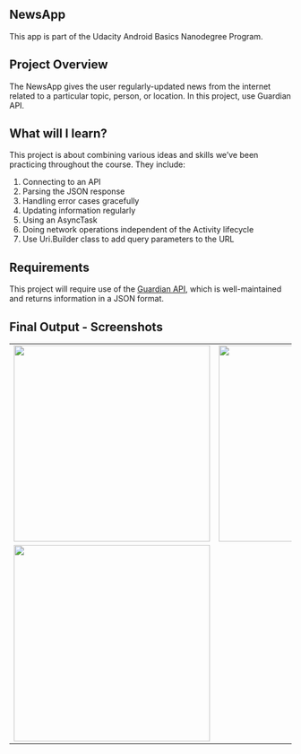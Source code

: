 <h2>NewsApp</h2>
This app is part of the Udacity Android Basics Nanodegree Program.

<h2>Project Overview</h2>
The NewsApp gives the user regularly-updated news from the internet related to a particular topic, person, or location. In this project, use Guardian API.

<h2>What will I learn?</h2>
This project is about combining various ideas and skills we’ve been practicing throughout the course. They include:

<ol><li>Connecting to an API</li>
<li>Parsing the JSON response</li>
<li>Handling error cases gracefully</li>
<li>Updating information regularly</li>
<li>Using an AsyncTask</li>
<li>Doing network operations independent of the Activity lifecycle</li>
<li>Use Uri.Builder class to add query parameters to the URL</li></ol>

<h2>Requirements</h2>
This project will require use of the <a href="http://open-platform.theguardian.com/documentation/">Guardian API</a>, which is well-maintained and returns information in a JSON format.

<h2>Final Output - Screenshots</h2>
<table><tr><td><img src="https://user-images.githubusercontent.com/34871894/81359184-ab7f6080-9095-11ea-80fb-2f17a7ecc8ac.jpg" width="350"></td><td><img src="https://user-images.githubusercontent.com/34871894/81359187-ac17f700-9095-11ea-8df7-dfa638de3a71.jpg" width="350"></td></tr>
<tr><td><img src="https://user-images.githubusercontent.com/34871894/81359189-acb08d80-9095-11ea-8f2a-e71cf91632d1.jpg" width="350"></td></tr></table>
